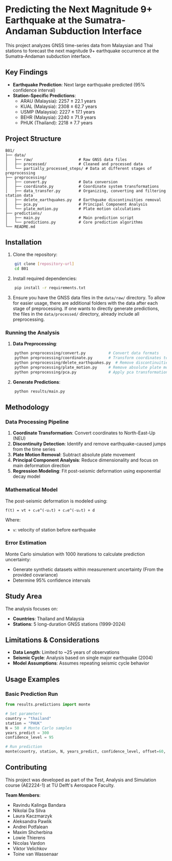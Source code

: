 # Predicting the Next Magnitude 9+ Earthquake at the Sumatra-Andaman Subduction Interface


This project analyzes GNSS time-series data from Malaysian and Thai stations to forecast the next magnitude 9+ 
earthquake occurrence at the Sumatra-Andaman subduction interface. 

## Key Findings

- **Earthquake Prediction**: Next large earthquake predicted (95% confidence interval)
- **Station-Specific Predictions**:
  - ARAU (Malaysia): 2257 ± 22.1 years
  - KUAL (Malaysia): 2308 ± 62.7 years
  - USMP (Malaysia): 2227 ± 17.1 years
  - BEHR (Malaysia): 2240 ± 71.9 years
  - PHUK (Thailand): 2218 ± 7.7 years

## Project Structure

```
B01/
├── data/
│   ├── raw/                    # Raw GNSS data files
│   ├── processed/              # Cleaned and processed data
│   └── partially_processed_steps/ # Data at different stages of preprocessing 
├── preprocessing/
│   ├── convert.py              # Data conversion
│   ├── coordinate.py           # Coordinate system transformations
│   ├── data_transfer.py        # Organizing, converting and filtering station data
│   ├── delete_earthquakes.py   # Earthquake discontinuities removal
│   ├── pca.py                  # Principal Component Analysis
│   └── plate_motion.py         # Plate motion calculations
├── predictions/
│   ├── main.py                 # Main prediction script
│   └── predictions.py          # Core prediction algorithms
└── README.md
```


## Installation

1. Clone the repository:
```bash
    git clone [repository-url]
    cd B01
```

2. Install required dependencies:
```bash
    pip install -r requirements.txt
```

3. Ensure you have the GNSS data files in the `data/raw/` directory. To allow for easier usage, there are additional 
folders with the data after each stage of preprocessing. If one wants to directly generate predictions, the files 
in the `data/processed/` directory, already include all preprocessing. 

### Running the Analysis

1. **Data Preprocessing**:
```bash
    python preprocessing/convert.py          # Convert data formats
    python preprocessing/coordinate.py       # Transform coordinates to NEU
    python preprocessing/delete_earthquakes.py  # Remove discontinuities
    python preprocessing/plate_motion.py     # Remove absolute plate motion
    python preprocessing/pca.py              # Apply pca transformation
```

2. **Generate Predictions**:
```bash
    python results/main.py
```

## Methodology

### Data Processing Pipeline

1. **Coordinate Transformation**: Convert coordinates to North-East-Up (NEU)
2. **Discontinuity Detection**: Identify and remove earthquake-caused jumps from the time series
3. **Plate Motion Removal**: Subtract absolute plate movement
4. **Principal Component Analysis**: Reduce dimensionality and focus on main deformation direction
5. **Regression Modeling**: Fit post-seismic deformation using exponential decay model

### Mathematical Model

The post-seismic deformation is modeled using:

```
f(t) = vt + c₁e^(-u₁t) + c₂e^(-u₂t) + d
```

Where:
- `v`: velocity of station before earthquake

### Error Estimation

Monte Carlo simulation with 1000 iterations to calculate prediction uncertainty:
- Generate synthetic datasets within measurement uncertainty (From the provided covariance)
- Determine 95% confidence intervals

## Study Area

The analysis focuses on:
- **Countries**: Thailand and Malaysia
- **Stations**: 5 long-duration GNSS stations (1999-2024)

## Limitations & Considerations

- **Data Length**: Limited to ~25 years of observations
- **Seismic Cycle**: Analysis based on single major earthquake (2004)
- **Model Assumptions**: Assumes repeating seismic cycle behavior

## Usage Examples

### Basic Prediction Run

```python
from results.predictions import monte

# Set parameters
country = "thailand"
station = "PHUK"
N = 50  # Monte Carlo samples
years_predict = 300
confidence_level = 95

# Run prediction
monte(country, station, N, years_predict, confidence_level, offset=60, pred_pos=4)
```

## Contributing

This project was developed as part of the Test, Analysis and Simulation course (AE2224-1) at TU Delft's Aerospace Faculty. 

**Team Members**:
- Ravindu Kalinga Bandara
- Nikolai Da Silva
- Laura Kaczmarzyk
- Aleksandra Pawlik
- Andrei Potfalean
- Maxim Shcherbina
- Lowie Thierens
- Nicolas Vardon
- Viktor Velichkov
- Toine van Wassenaar
